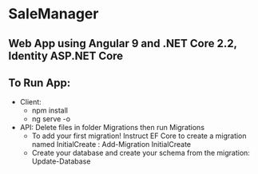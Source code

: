 # SaleManager
## Web App using Angular 9 and .NET Core 2.2, Identity ASP.NET Core
## To Run App:
- Client: 
	+ npm install
    + ng serve -o
- API: Delete files in folder Migrations then run Migrations
    + To add your first migration! Instruct EF Core to create a migration named InitialCreate : 
		Add-Migration InitialCreate
    + Create your database and create your schema from the migration:  
		Update-Database
